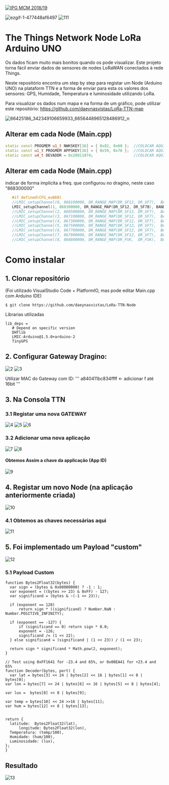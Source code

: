 <a href="http://mcm.ipg.pt"><img src="http://www.ipg.pt/website/imgs/logotipo_ipg.jpg" title="IPG(MCM)" alt="IPG MCM 2018/19"></a>

![ezgif-1-477448af6497](https://user-images.githubusercontent.com/2634610/60972531-61670a80-a31e-11e9-81d3-3562b2e46e6f.gif)
![111](https://user-images.githubusercontent.com/2634610/61036755-9a0bf000-a3c1-11e9-9bab-efbf1cd7b749.png)

# The Things Network Node LoRa Arduino UNO

Os dados ficam muito mais bonitos quando os pode visualizar. Este projeto torna fácil enviar dados de sensores de nodes LoRaWAN conectados à rede Things. 

Neste repositório encontra um step by step para registar um Node (Arduino UNO) na plataform TTN e a forma de enviar para esta os valores dos sensores: GPS, Humidade, Temperatura e luminosidade utilizando LoRa.

Para visualizar os dados num mapa e na forma de um gráfico, pode utilizar este repositório:
https://github.com/daeynasvistas/LoRa-TTN-map


![66425186_342349106659933_6656448965128486912_n](https://user-images.githubusercontent.com/2634610/60983592-1a831000-a332-11e9-8a30-94f3efa8b5b1.png)


## Alterar em cada Node (Main.cpp)
 ```` C++
static const PROGMEM u1_t NWKSKEY[16] = { 0x82, 0x60 };  //COLOCAR AQUI "Network Session Key" (ver screenshot)
static const u1_t PROGMEM APPSKEY[16] = { 0x59, 0x76 };  //COLOCAR AQUI "App Session Key"
static const u4_t DEVADDR = 0x26011874;                  //COLOCAR AQUI "0xDevice Address"
 ````

## Alterar em cada Node (Main.cpp)
indicar de forma implícita a freq. que configurou no dragino, neste caso "868300000"
 ````C++
    #if defined(CFG_eu868)
    //LMIC_setupChannel(0, 868100000, DR_RANGE_MAP(DR_SF12, DR_SF7),  BAND_CENTI);      // g-band
    LMIC_setupChannel(1, 868300000, DR_RANGE_MAP(DR_SF12, DR_SF7B), BAND_CENTI);      // g-band
    //LMIC_setupChannel(2, 868500000, DR_RANGE_MAP(DR_SF12, DR_SF7),  BAND_CENTI);      // g-band
    //LMIC_setupChannel(3, 867100000, DR_RANGE_MAP(DR_SF12, DR_SF7),  BAND_CENTI);      // g-band
    //LMIC_setupChannel(4, 867300000, DR_RANGE_MAP(DR_SF12, DR_SF7),  BAND_CENTI);      // g-band
    //LMIC_setupChannel(5, 867500000, DR_RANGE_MAP(DR_SF12, DR_SF7),  BAND_CENTI);      // g-band
    //LMIC_setupChannel(6, 867700000, DR_RANGE_MAP(DR_SF12, DR_SF7),  BAND_CENTI);      // g-band
    //LMIC_setupChannel(7, 867900000, DR_RANGE_MAP(DR_SF12, DR_SF7),  BAND_CENTI);      // g-band
    //LMIC_setupChannel(8, 868800000, DR_RANGE_MAP(DR_FSK,  DR_FSK),  BAND_MILLI);      // g2-band
 ````

# Como instalar

## 1. Clonar repositório 
(Foi utilizado VisualStudio Code + PlatformIO, mas pode editar Main.cpp com Arduino IDE)

 ````
 $ git clone https://github.com/daeynasvistas/LoRa-TTN-Node
 ````
 
 Librarias utilizadas
  ````
 lib_deps =
     # Depend on specific version
     DHTlib
     LMIC-Arduino@1.5.0+arduino-2
     TinyGPS
  ````
 
## 2. Configurar Gateway Dragino:

![2](https://user-images.githubusercontent.com/2634610/60979177-28349780-a32a-11e9-8a4e-4e61da2ec065.PNG)
![3](https://user-images.githubusercontent.com/2634610/60979176-28349780-a32a-11e9-8e82-f1761ff73820.PNG)

Utilizar MAC do Gateway com ID:
'''
a840411bc834ffff  <- adicionar f até 16bit
'''

## 3. Na Consola TTN
### 3.1 Registar uma nova GATEWAY

![4](https://user-images.githubusercontent.com/2634610/60979935-7302df00-a32b-11e9-8283-677316e516a7.png)
![5](https://user-images.githubusercontent.com/2634610/60980019-9b8ad900-a32b-11e9-85bd-c030760e7c3f.PNG)
![6](https://user-images.githubusercontent.com/2634610/60980101-c2490f80-a32b-11e9-9398-1541cc9e1632.PNG)

### 3.2 Adicionar uma nova aplicação

![7](https://user-images.githubusercontent.com/2634610/60980247-05a37e00-a32c-11e9-9ac9-ce3cfaa22ae8.PNG)
![8](https://user-images.githubusercontent.com/2634610/60980437-6337ca80-a32c-11e9-9ac8-792edc661a5c.PNG)

#### Obtemos Assim a chave da applicação (App ID)
![9](https://user-images.githubusercontent.com/2634610/60980508-84002000-a32c-11e9-8a67-de1345c74486.PNG)

## 4. Registar um novo Node (na aplicação anteriormente criada)
![10](https://user-images.githubusercontent.com/2634610/60980723-e3f6c680-a32c-11e9-96d6-f858a3a0b249.PNG)

### 4.1 Obtemos as chaves necessárias aqui
![11](https://user-images.githubusercontent.com/2634610/60980966-61223b80-a32d-11e9-87c5-328d7a43f843.png)

## 5. Foi implementado um Payload "custom"
![12](https://user-images.githubusercontent.com/2634610/60981751-d2162300-a32e-11e9-9ac4-ad43772cf6a8.PNG)

### 5.1 Payload Custom

  ````JS
function Bytes2Float32(bytes) {
    var sign = (bytes & 0x80000000) ? -1 : 1;
    var exponent = ((bytes >> 23) & 0xFF) - 127;
    var significand = (bytes & ~(-1 << 23));

    if (exponent == 128) 
        return sign * ((significand) ? Number.NaN : Number.POSITIVE_INFINITY);

    if (exponent == -127) {
        if (significand == 0) return sign * 0.0;
        exponent = -126;
        significand /= (1 << 22);
    } else significand = (significand | (1 << 23)) / (1 << 23);

    return sign * significand * Math.pow(2, exponent);
}

// Test using 0xFF1641 for -23.4 and 65%, or 0x00EA41 for +23.4 and 65%
function Decoder(bytes, port) {
	var lat = bytes[3] << 24 | bytes[2] << 16 | bytes[1] << 8 | bytes[0];
  var lon = bytes[7] << 24 | bytes[6] << 16 | bytes[5] << 8 | bytes[4];
	
  var lux =  bytes[8] << 8 | bytes[9];

  var temp = bytes[10] << 24 >>16 | bytes[11];
  var hum = bytes[12] << 8 | bytes[13];
  

  return {
    latitude:  Bytes2Float32(lat),
		longitude: Bytes2Float32(lon),
    Temperatura: (temp/100),
    Humidade: (hum/100),
    Luminosidade: (lux),		
  };
}
  ````


## Resultado
![13](https://user-images.githubusercontent.com/2634610/60984549-cd07a280-a333-11e9-8139-bb6517efa461.PNG)
